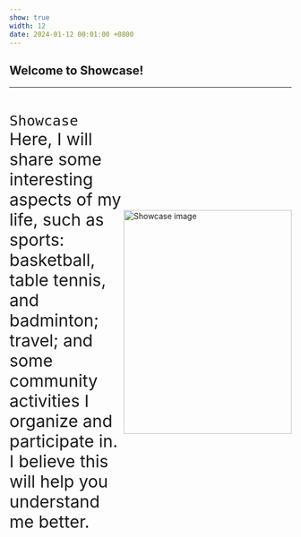 ```yaml
---
show: true
width: 12
date: 2024-01-12 00:01:00 +0800
---
```


<div class="p-4">
    <h2>Welcome to Showcase!</h2>
    <hr />
    <div style="display: flex; align-items: center;">
        <p style="font-size: 30px; flex: 1;">
            <code>Showcase</code> Here, I will share some interesting aspects of my life, such as sports: basketball, table tennis, and badminton; travel; and some community activities I organize and participate in. I believe this will help you understand me better.
        </p>
        <img src="/assets/images/empty_abc.png" alt="Showcase image" width="300" height="400"/>
    </div>
</div>

